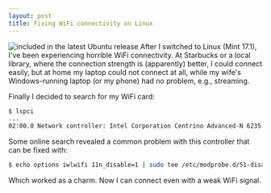 ```yaml
---
layout: post
title: Fixing WiFi connectivity on Linux
---
```

![](http://imgs.xkcd.com/comics/zealous_autoconfig.png "included in the latest Ubuntu release")
After I switched to Linux (Mint 17.1), I've been experiencing horrible WiFi connectivity. At Starbucks or a local library, where the connection strength is (apparently) better, I could connect easily, but at home my laptop could not connect at all, while my wife's Windows-running laptop (or my phone) had no problem, e.g., streaming.

Finally I decided to search for my WiFi card:

``` bash
$ lspci
...
02:00.0 Network controller: Intel Corporation Centrino Advanced-N 6235 (rev 24)
```

Some online search revealed a common problem with this controller that can be fixed with:

``` bash
$ echo options iwlwifi 11n_disable=1 | sudo tee /etc/modprobe.d/51-disable-6235-11n.conf
```

Which worked as a charm. Now I can connect even with a weak WiFi signal.
